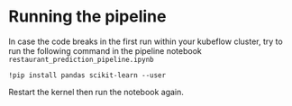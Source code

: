 # Running the pipeline
In case the code breaks in the first run within your kubeflow cluster, try to run the following command in the pipeline notebook `restaurant_prediction_pipeline.ipynb`
```notebook
!pip install pandas scikit-learn --user
```

Restart  the kernel then run the notebook again.
